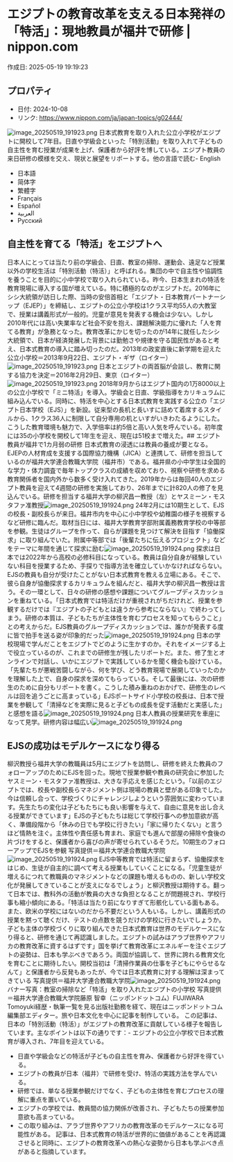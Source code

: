 # エジプトの教育改革を支える日本発祥の「特活」：現地教員が福井で研修 | nippon.com

作成日: 2025-05-19 19:19:23

## プロパティ

- 日付: 2024-10-08
- リンク: https://www.nippon.com/ja/japan-topics/g02444/

![image_20250519_191923.png](../assets/image_20250519_191923.png)
日本式教育を取り入れた公立小学校がエジプトに開校して7年目。日直や学級会といった「特別活動」を取り入れて子どもの自主性を育む授業が成果を上げ、保護者から好評を博している。エジプト教員の来日研修の模様を交え、現状と展望をリポートする。他の言語で読む- English
- 日本語
- 简体字
- 繁體字
- Français
- Español
- العربية
- Русский
## 自主性を育てる「特活」をエジプトへ
日本人にとっては当たり前の学級会、日直、教室の掃除、運動会、遠足など授業以外の学校生活は「特別活動（特活）」と呼ばれる。集団の中で自主性や協調性を養うことを目的に小中学校で取り入れられている。昨今、日本生まれの特活を教育現場に導入する国が増えている。特に積極的なのがエジプトだ。2016年にシシ大統領が訪日した際、当時の安倍首相と「エジプト・日本教育パートナーシップ（EJEP）」を締結し、エジプトの公立小学校は1クラス平均55人の大教室で、授業は講義形式が一般的。児童が意見を発表する機会は少ない。しかし2010年代には高い失業率など社会不安を抱え、課題解決能力に優れた「人を育てる教育」が急務となった。教育改革にかじを切ったのが14年に就任したシシ大統領で、日本が経済発展した背景には勤勉さや規律を守る国民性があると考え、日本式教育の導入に踏み切ったのだ。2013年の政変直後に新学期を迎えた公立小学校＝2013年9月22日、エジプト・ギザ（ロイター）![image_20250519_191923.png](../assets/image_20250519_191923.png)
日本とエジプトの両首脳が会談し、教育に関する協力を決定＝2016年2月29日、東京（ロイター）![image_20250519_191923.png](../assets/image_20250519_191923.png)
2018年9月からはエジプト国内の1万8000以上の公立小学校で「ミニ特活」を導入。学級会と日直、学級指導をカリキュラムに組み込んでいる。同時に、特活を中心とする日本式教育を実践する公立の「エジプト日本学校（EJS）」を新設。従来型の長机と長いすに詰めて着席するスタイルから、1クラス36人に制限して自分専用の机といすがいきわたるようにした。こうした教育環境も魅力で、入学倍率は約5倍と高い人気を呼んでいる。初年度には35の小学校を開校して1年生を迎え、現在は51校まで増えた。## エジプト教員が福井で1カ月弱の研修
日本式教育の浸透には教員の養成が要となる。EJEPの人材育成を支援する国際協力機構（JICA）と連携して、研修を担当しているのが福井大学連合教職大学院（福井市）である。福井県の小中学生は全国的な学力・体力調査で毎年トップクラスの成績を収めており、視察や研修を求める教育関係者を国内外から数多く受け入れてきた。2019年からは毎回40人のエジプト教員を迎えて4週間の研修を実施しており、26年までに計820人の修了を見込んでいる。研修を担当する福井大学の柳沢昌一教授（左）とヤスミーン・モスタファ准教授![image_20250519_191924.png](../assets/image_20250519_191924.png)
24年2月には10期生として、EJSの校長・副校長らが来日。福井市内を中心に小中学校や幼稚園の様子を視察するなど研修に臨んだ。取材当日には、福井大学教育学部附属義務教育学校の中等部を参観。生徒はグループを作って、自らが課題を見つけて解決を目指す「協働探求」に取り組んでいた。附属中等部では「後輩たちに伝えるプロジェクト」などをテーマに年間を通じて探求に励む![image_20250519_191924.png](../assets/image_20250519_191924.png)
探求は日本では2022年から高校の必修科目になっている。教員は自分自身が経験していない科目を授業するため、手探りで指導方法を確立していかなければならない。EJSの教員も自分が受けたことがない日本式教育を教える立場にある。そこで、彼ら自身が協働探求するカリキュラムを組んだと、福井大学の柳沢昌一教授は言う。その一環として、日々の研修の感想や課題についてグループディスカッションを重ねている。「日本式教育では特活だけが重視されがちだけれど、授業を参観するだけでは『エジプトの子どもとは違うから参考にならない』で終わってしまう。研修の本質は、子どもたちが主体性を育むプロセスを知ってもらうこと」との考えからだ。EJS教員のグループディスカッションでは、誰かが発表する度に皆で拍手を送る姿が印象的だった![image_20250519_191924.png](../assets/image_20250519_191924.png)
日本の学校現場で学んだことをエジプトでどのように生かすのか。それをイメージする上で役立っているのが、これまでの研修生が残したリポートだ。また、修了生とオンラインで対話し、いかにエジプトで実践しているかを聞く機会も設けている。「先輩たちが悪戦苦闘しながら、何を学び、どう教育現場で展開していったのかを理解した上で、自身の探求を深めてもらっている。そして最後には、次の研修生のために自分もリポートを書く。こうした積み重ねのおかげで、研修生のレベルは回を追うごとに高まっている」EJSポートサイド小学校の校長は、日本で授業を参観して「清掃などを実際に見ると子どもの成長を促す活動だと実感した」と感想を語る![image_20250519_191924.png](../assets/image_20250519_191924.png)
日本人教員の授業研究を車座になって見学。研修内容は幅広い![image_20250519_191924.png](../assets/image_20250519_191924.png)
## EJSの成功はモデルケースになり得る
柳沢教授ら福井大学の教職員は5月にエジプトを訪問し、研修を終えた教員のフォローアップのためにEJSを回った。現地で授業参観や教員の研究会に参加したヤスミーン・モスタファ准教授は、大きな手応えを感じたという。「以前のエジプトでは、校長や副校長らマネジメント側は現場の教員と壁がある印象でした。今は信頼し合って、学校づくりにチャレンジしようという雰囲気に変わっています。先生たちの変化は子どもたちにも良い影響を与えて、自由に意見を出し合える授業ができています」EJSの子どもたちは総じて学校行事への参加意欲が高く、準備段階から「休みの日でも学校に行きたい」「家に帰りたくない」と言うほど情熱を注ぐ。主体性や責任感も育まれ、家庭でも進んで部屋の掃除や食後の片づけをすると、保護者から喜びの声が寄せられているそうだ。10期生のフォローアップでEJSを参観 写真提供＝福井大学連合教職大学院![image_20250519_191924.png](../assets/image_20250519_191924.png)
EJS中等教育では特活に留まらず、協働探求をはじめ、生徒が自主的に調べて考える授業もしていくことになる。「児童生徒が増えるにつれて教職員のマネジメントなどの課題も増えるものの、新しい学校文化が発展してきていることが支えになるでしょう」と柳沢教授は期待する。翻って日本では、教科外の活動が教員の大きな負担となることが問題視され、学校行事も縮小傾向にある。「特活は当たり前になりすぎて形骸化している面もある。また、欧米の学校にはないのだから不要だという人もいる。しかし、講義形式の授業を黙って聴くだけ、テストの点数を競うだけの学校に行きたいでしょうか。子ども主体の学校づくりに取り組んできた日本式教育は世界のモデルケースになり得ると、研修を通じて再認識しました。エジプトの試みはアラブ世界やアフリカの教育改革に資するはずです」国を挙げて教育改革にエネルギーを注ぐエジプトの姿勢は、日本も学ぶべきであろう。両国が協調して、世界に誇れる教育文化を育むことに期待したい。開校当初は「清掃作業員の仕事を子どもにやらせるなんて」と保護者から反発もあったが、今では日本式教育に対する理解は深まってきている 写真提供＝福井大学連合教職大学院![image_20250519_191924.png](../assets/image_20250519_191924.png)
バナー写真：教室の掃除など「特活」を取り入れたエジプトの小学校 写真提供＝福井大学連合教職大学院藤原 智幸（ニッポンドットコム）FUJIWARA Tomoyuki経歴・執筆一覧を見る出版社勤務を経て、現在はニッポンドットコム編集部エディター。旅や日本文化を中心に記事を制作している。
この記事は、日本の「特別活動（特活）」がエジプトの教育改革に貢献している様子を報告しています。主なポイントは以下の通りです：- エジプトの公立小学校で日本式教育が導入され、7年目を迎えている。
- 日直や学級会などの特活が子どもの自主性を育み、保護者から好評を得ている。
- エジプトの教員が日本（福井）で研修を受け、特活の実践方法を学んでいる。
- 研修では、単なる授業参観だけでなく、子どもの主体性を育むプロセスの理解に重点を置いている。
- エジプトの学校では、教員間の協力関係が改善され、子どもたちの授業参加意欲も高まっている。
- この取り組みは、アラブ世界やアフリカの教育改革のモデルケースになる可能性がある。
記事は、日本式教育の特活が世界的に価値があることを再認識させると同時に、エジプトの教育改革への熱心な姿勢から日本も学ぶべき点があると指摘しています。